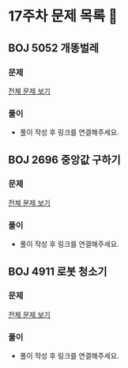 # 17주차 문제 목록 📝

## BOJ 5052 개똥벌레
### 문제
[전체 문제 보기](https://www.acmicpc.net/problem/5052)
### 풀이
- 풀이 작성 후 링크를 연결해주세요.

## BOJ 2696 중앙값 구하기 
### 문제
[전체 문제 보기](https://www.acmicpc.net/problem/2696)
### 풀이
- 풀이 작성 후 링크를 연결해주세요.

## BOJ 4911 로봇 청소기  
### 문제
[전체 문제 보기](https://www.acmicpc.net/problem/4911)
### 풀이
- 풀이 작성 후 링크를 연결해주세요.